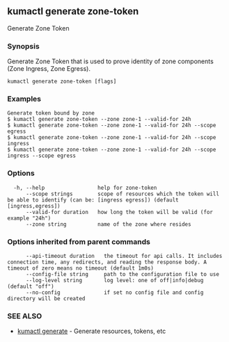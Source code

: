 ## kumactl generate zone-token

Generate Zone Token

### Synopsis

Generate Zone Token that is used to prove identity of zone components (Zone Ingress, Zone Egress).

```
kumactl generate zone-token [flags]
```

### Examples

```
Generate token bound by zone
$ kumactl generate zone-token --zone zone-1 --valid-for 24h
$ kumactl generate zone-token --zone zone-1 --valid-for 24h --scope egress
$ kumactl generate zone-token --zone zone-1 --valid-for 24h --scope ingress
$ kumactl generate zone-token --zone zone-1 --valid-for 24h --scope ingress --scope egress
```

### Options

```
  -h, --help                 help for zone-token
      --scope strings        scope of resources which the token will be able to identify (can be: [ingress egress]) (default [ingress,egress])
      --valid-for duration   how long the token will be valid (for example "24h")
      --zone string          name of the zone where resides
```

### Options inherited from parent commands

```
      --api-timeout duration   the timeout for api calls. It includes connection time, any redirects, and reading the response body. A timeout of zero means no timeout (default 1m0s)
      --config-file string     path to the configuration file to use
      --log-level string       log level: one of off|info|debug (default "off")
      --no-config              if set no config file and config directory will be created
```

### SEE ALSO

* [kumactl generate](kumactl_generate.md)	 - Generate resources, tokens, etc

